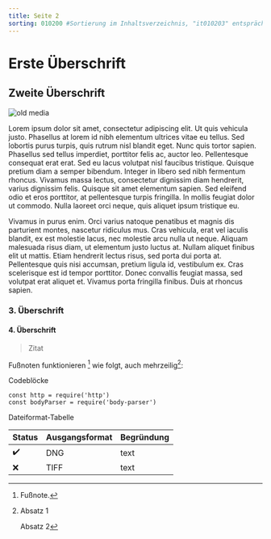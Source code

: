```yaml
---
title: Seite 2
sorting: 010200 #Sortierung im Inhaltsverzeichnis, "it010203" entspräche 1.2.3 #klappt?
---
```


# Erste Überschrift

## Zweite Überschrift

![old media](https://www.khm.de/~sievers/media_archaeology.jpg "CD-ROMs, MiniDV tapes, external hard drives(mouseover)")


Lorem ipsum dolor sit amet, consectetur adipiscing elit. Ut quis vehicula justo. Phasellus at lorem id nibh elementum ultrices vitae eu tellus. Sed lobortis purus turpis, quis rutrum nisl blandit eget. Nunc quis tortor sapien. Phasellus sed tellus imperdiet, porttitor felis ac, auctor leo. Pellentesque consequat erat erat. Sed eu lacus volutpat nisl faucibus tristique. Quisque pretium diam a semper bibendum. Integer in libero sed nibh fermentum rhoncus. Vivamus massa lectus, consectetur dignissim diam hendrerit, varius dignissim felis. Quisque sit amet elementum sapien. Sed eleifend odio et eros porttitor, at pellentesque turpis fringilla. In mollis feugiat dolor ut commodo. Nulla laoreet orci neque, quis aliquet ipsum tristique eu.

<!--more-->

Vivamus in purus enim. Orci varius natoque penatibus et magnis dis parturient montes, nascetur ridiculus mus. Cras vehicula, erat vel iaculis blandit, ex est molestie lacus, nec molestie arcu nulla ut neque. Aliquam malesuada risus diam, ut elementum justo luctus at. Nullam aliquet finibus elit ut mattis. Etiam hendrerit lectus risus, sed porta dui porta at. Pellentesque quis nisi accumsan, pretium ligula id, vestibulum ex. Cras scelerisque est id tempor porttitor. Donec convallis feugiat massa, sed volutpat erat aliquet et. Vivamus porta fringilla finibus. Duis at rhoncus sapien.

### 3. Überschrift
#### 4. Überschrift

> Zitat

Fußnoten funktionieren [^1] wie folgt, auch mehrzeilig[^big]:

[^1]: Fußnote.

[^big]: Absatz 1

    Absatz 2

Codeblöcke

```js{1,3-5}[server.js]
const http = require('http')
const bodyParser = require('body-parser')
```

Dateiformat-Tabelle

| Status️ | Ausgangsformat | Begründung |
|---------|----------------|------------|
| ✔️      | DNG            | text       |
| ❌️      | TIFF           | text       |
